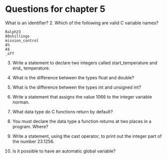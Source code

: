 # Questions for chapter 5

What is an identifier?
2. Which of the following are valid C variable names?
   
    Ralph23
    80shillings
    mission_control
    A%
    A$
    _off

3.  Write a statement to declare two integers called start_temperature and end_
temperature.

4. What is the difference between the types float and double?

5. What is the difference between the types int and unsigned int?

6. Write a statement that assigns the value 1066 to the integer variable norman.

7. What data type do C functions return by default?

8. You must declare the data type a function returns at two places in a program. Where?

9. Write a statement, using the cast operator, to print out the integer part of the number
23.1256.

10. Is it possible to have an automatic global variable?